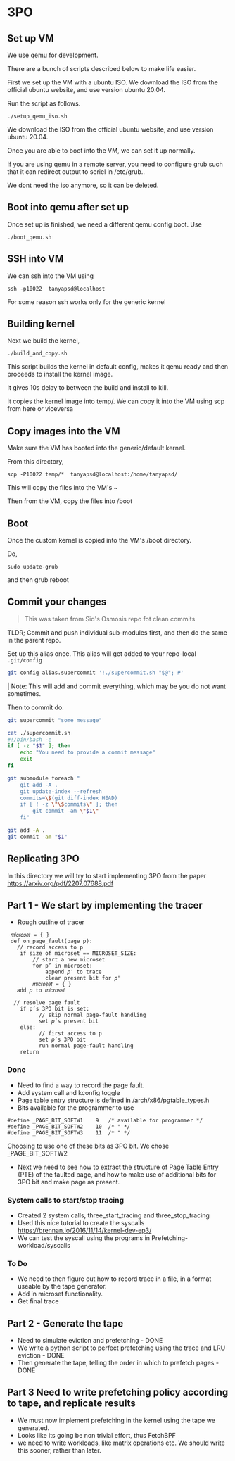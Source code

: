 # 3PO


## Set up VM 

We use qemu for development. 

There are a bunch of scripts described below to make life easier. 

First we set up the VM with a ubuntu ISO. We download the ISO from the official ubuntu website, and use version ubuntu 20.04. 

Run the script as follows. 

```
./setup_qemu_iso.sh

```

We download the ISO from the official ubuntu website, and use version ubuntu 20.04. 

Once you are able to boot into the VM, we can set it up normally.

If you are using qemu in a remote server, you need to configure grub such that it can redirect output to seriel in /etc/grub..
 
We dont need the iso anymore, so it can be deleted.


## Boot into qemu after set up 

Once set up is finished, we need a different qemu config boot. Use 

```
./boot_qemu.sh 

```

## SSH into VM 

We can ssh into the VM using

```
ssh -p10022  tanyapsd@localhost
```

For some reason ssh works only for the generic kernel 


## Building kernel

Next we build the kernel, 

```
./build_and_copy.sh

```

This script builds the kernel in default config, makes it qemu ready and then proceeds to install the kernel image. 

It gives 10s delay to between the build and install to kill. 

It copies the kernel image into temp/. We can copy it into the VM using scp from here or viceversa 

## Copy images into the VM 

Make sure the VM has booted into the generic/default kernel. 

From this directory, 


```
scp -P10022 temp/*  tanyapsd@localhost:/home/tanyapsd/
```

This will copy the files into the VM's ~

Then from the VM, copy the files into /boot


## Boot 

Once the custom kernel is copied into the VM's /boot directory. 

Do, 

```
sudo update-grub
```

and then grub reboot 

## Commit your changes

> This was taken from Sid's Osmosis repo fot clean commits 

TLDR; Commit and push individual sub-modules first, and then do the same in the parent repo.

Set up this alias once. This alias will get added to your repo-local `.git/config`

```bash
git config alias.supercommit '!./supercommit.sh "$@"; #'
```

| Note: This will add and commit everything, which may be you do not want sometimes.

Then to commit do:
```bash
git supercommit "some message"
```

```bash
cat ./supercommit.sh
#!/bin/bash -e
if [ -z "$1" ]; then
    echo "You need to provide a commit message"
    exit
fi

git submodule foreach "
    git add -A .
    git update-index --refresh
    commits=\$(git diff-index HEAD)
    if [ ! -z \"\$commits\" ]; then
        git commit -am \"$1\"
    fi"

git add -A .
git commit -am "$1"
```

## Replicating 3PO

In this directory we will try to start implementing 3PO from the paper https://arxiv.org/pdf/2207.07688.pdf

## Part 1 - We start by implementing the tracer 


- Rough outline of tracer

```angular2html
 𝑚𝑖𝑐𝑟𝑜𝑠𝑒𝑡 = { }
 def on_page_fault(page p):
   // record access to p
    if size of microset == MICROSET_SIZE:
        // start a new microset
        for p’ in microset:
            append 𝑝′ to trace
            clear present bit for 𝑝'
        𝑚𝑖𝑐𝑟𝑜𝑠𝑒𝑡 = { }
   add 𝑝 to 𝑚𝑖𝑐𝑟𝑜𝑠𝑒𝑡

  // resolve page fault
    if p’s 3PO bit is set:
          // skip normal page-fault handling
          set 𝑝’s present bit
    else:
          // first access to p
          set 𝑝’s 3PO bit
          run normal page-fault handling
    return
```

### Done
- Need to find a way to record the page fault.
- Add system call and kconfig toggle
- Page table entry structure is defined in /arch/x86/pgtable_types.h
- Bits available for the programmer to use 
```
#define _PAGE_BIT_SOFTW1	9	/* available for programmer */
#define _PAGE_BIT_SOFTW2	10	/* " */
#define _PAGE_BIT_SOFTW3	11	/* " */
```
Choosing to use one of these bits as 3PO bit. We chose _PAGE_BIT_SOFTW2

- Next we need to see how to extract the structure of Page Table Entry (PTE) of the faulted page, and how to make use of additional bits for 3PO bit and make page as present. 

### System calls to start/stop tracing 

- Created 2 system calls, three_start_tracing and three_stop_tracing
- Used this nice tutorial to create the syscalls https://brennan.io/2016/11/14/kernel-dev-ep3/
- We can test the syscall using the programs in Prefetching-workload/syscalls

### To Do

- We need to then figure out how to record trace in a file, in a format useable by the tape generator.
- Add in microset functionality. 
- Get final trace 

## Part 2 - Generate the tape

- Need to simulate eviction and prefetching - DONE
- We write a python script to perfect prefetching using the trace and LRU eviction - DONE
- Then generate the tape, telling the order in which to prefetch pages -DONE


## Part 3 Need to write prefetching policy according to tape, and replicate results

- We must now implement prefetching in the kernel using the tape we generated. 
- Looks like its going be non trivial effort, thus FetchBPF
- we need to write workloads, like matrix operations etc. We should write this sooner, rather than later. 





